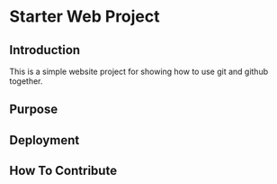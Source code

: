 # Starter Web Project

## Introduction

This is a simple website project for 
showing how to use git and github together.

## Purpose

## Deployment

## How To Contribute